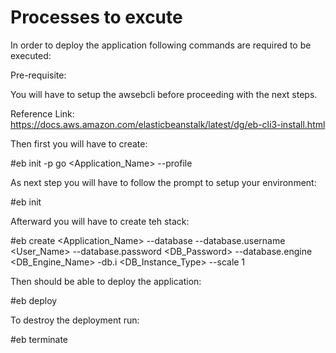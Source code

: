 # Processes to excute

In order to deploy the application following commands are required to be executed:


Pre-requisite:

You will have to setup the awsebcli before proceeding with the next steps.

Reference Link: https://docs.aws.amazon.com/elasticbeanstalk/latest/dg/eb-cli3-install.html

[Deployment Architecure]: https://github.com/tawrid/TestProject/blob/master/Deployment_Architecture.png

Then first you will have to create:

#eb init -p go <Application_Name> --profile <AWS profile name>


As next step you will have to follow the prompt to setup your environment:

#eb init  


Afterward you will have to create teh stack:

#eb create <Application_Name> --database --database.username <User_Name> --database.password <DB_Password> --database.engine <DB_Engine_Name> -db.i <DB_Instance_Type> --scale 1


Then should be able to deploy the application:

#eb deploy


To destroy the deployment run:

#eb terminate
